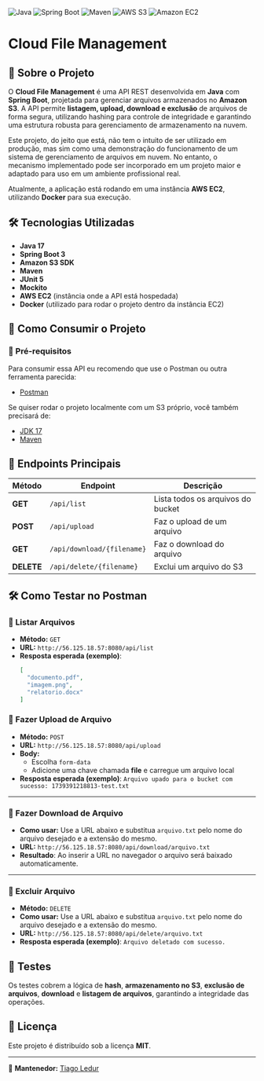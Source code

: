 ![Java](https://img.shields.io/badge/Java-17-orange?logo=java&logoColor=white)
![Spring Boot](https://img.shields.io/badge/Spring%20Boot-green?logo=springboot&logoColor=white)
![Maven](https://img.shields.io/badge/Maven-C71A36?logo=apachemaven&logoColor=white)
![AWS S3](https://img.shields.io/badge/AWS%20S3-Storage-orange?logo=amazons3&logoColor=white)
![Amazon EC2](https://img.shields.io/badge/Amazon%20EC2-Cloud-orange?logo=amazonaws&logoColor=white)


# Cloud File Management

## 📌 Sobre o Projeto

O **Cloud File Management** é uma API REST desenvolvida em **Java** com **Spring Boot**, projetada para gerenciar arquivos armazenados no **Amazon S3**. A API permite **listagem, upload, download e exclusão** de arquivos de forma segura, utilizando hashing para controle de integridade e garantindo uma estrutura robusta para gerenciamento de armazenamento na nuvem. 

Este projeto, do jeito que está, não tem o intuito de ser utilizado em produção, mas sim como uma demonstração do funcionamento de um sistema de gerenciamento de arquivos em nuvem. No entanto, o mecanismo implementado pode ser incorporado em um projeto maior e adaptado para uso em um ambiente profissional real.

Atualmente, a aplicação está rodando em uma instância **AWS EC2**, utilizando **Docker** para sua execução.

## 🛠️ Tecnologias Utilizadas

- **Java 17**
- **Spring Boot 3**
- **Amazon S3 SDK**
- **Maven**
- **JUnit 5**
- **Mockito**
-  **AWS EC2** (instância onde a API está hospedada)
- **Docker** (utilizado para rodar o projeto dentro da instância EC2)

## 🚀 Como Consumir o Projeto

### 🔧 Pré-requisitos  

Para consumir essa API eu recomendo que use o Postman ou outra ferramenta parecida:  

- [Postman](https://www.postman.com/)  

Se quiser rodar o projeto localmente com um S3 próprio, você também precisará de:  

- [JDK 17](https://www.oracle.com/java/technologies/javase/jdk17-archive-downloads.html)  
- [Maven](https://maven.apache.org/)

## 📌 Endpoints Principais

| Método  | Endpoint          | Descrição                     |
|---------|------------------|------------------------------|
| **GET**  | `/api/list`     | Lista todos os arquivos do bucket |
| **POST** | `/api/upload`   | Faz o upload de um arquivo |
| **GET**  | `/api/download/{filename}` | Faz o download do arquivo |
| **DELETE** | `/api/delete/{filename}` | Exclui um arquivo do S3 |

## 🛠️ Como Testar no Postman

### 🔹 Listar Arquivos
- **Método:** `GET`
- **URL:** `http://56.125.18.57:8080/api/list`
- **Resposta esperada (exemplo)**:
  ```json
  [
    "documento.pdf",
    "imagem.png",
    "relatorio.docx"
  ]
### 🔹 Fazer Upload de Arquivo
- **Método:** `POST`
- **URL:** `http://56.125.18.57:8080/api/upload`
- **Body:**
	-   Escolha `form-data`
	-   Adicione uma chave chamada **file** e carregue um arquivo local
- **Resposta esperada (exemplo)**:
  ``
Arquivo upado para o bucket com sucesso: 1739391218813-test.txt
``
---
### 🔹 Fazer Download de Arquivo
-  **Como usar:** Use a URL abaixo e substitua `arquivo.txt` pelo nome do arquivo desejado e a extensão do mesmo.
- **URL:** `http://56.125.18.57:8080/api/download/arquivo.txt`
- **Resultado**: Ao inserir a URL no navegador o arquivo será baixado automaticamente.
---
### 🔹 Excluir Arquivo
- **Método:** `DELETE`
-  **Como usar:** Use a URL abaixo e substitua `arquivo.txt` pelo nome do arquivo desejado e a extensão do mesmo.
- **URL:** `http://56.125.18.57:8080/api/delete/arquivo.txt`
- **Resposta esperada (exemplo)**:
  ``
Arquivo deletado com sucesso.
``

## 🧪 Testes  
Os testes cobrem a lógica de **hash**, **armazenamento no S3**,  **exclusão de arquivos**, **download** e **listagem de arquivos**, garantindo a integridade das operações.  

## 📜 Licença

Este projeto é distribuído sob a licença **MIT**.

---
📌 **Mantenedor:** [Tiago Ledur](https://github.com/TiagoLedur)

